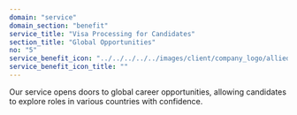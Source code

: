```yaml
---
domain: "service"
domain_section: "benefit"
service_title: "Visa Processing for Candidates"
section_title: "Global Opportunities"
no: "5"
service_benefit_icon: "../../../../../images/client/company_logo/allied-marketing.png"
service_benefit_icon_title: ""
---
```


Our service opens doors to global career opportunities, allowing candidates to explore roles in various countries with confidence.
